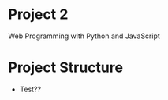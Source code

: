 # Project 2

Web Programming with Python and JavaScript

<h1>Project Structure</h1>
	<ul>
		<li>Test??</li>
	</ul>
